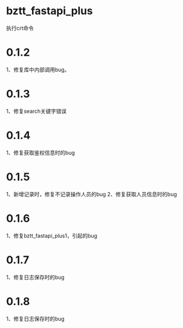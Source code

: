 bztt_fastapi_plus
==============
执行crt命令

# 0.1.2
1、修复库中内部调用bug。

# 0.1.3
1、修复search关键字错误

# 0.1.4
1、修复获取鉴权信息时的bug

# 0.1.5
1、新增记录时，修复不记录操作人员的bug
2、修复获取人员信息时的bug

# 0.1.6
1、修复bztt_fastapi_plus1，引起的bug

# 0.1.7
1、修复日志保存时的bug

# 0.1.8
1、修复日志保存时的bug
